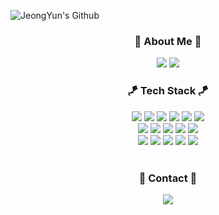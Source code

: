 
![JeongYun's Github](https://capsule-render.vercel.app/api?type=waving&height=200&text=JYun's%20Github!&fontSize=45&fontAlign=80&fontAlignY=40&color=gradient)

<h3 align="center">🌱 About Me 🌱</h3>   
<div align="center">
  <a href="https://blog.naver.com/cathx618"><img src="https://img.shields.io/badge/Blog -12100E?style=flat&link=https://blog.naver.com/cathx618"/></a>
  <a href=""><img src="https://img.shields.io/badge/LinkedIn-0A66C2?style=flat&logo=LinkedIn&logoColor=white"/></a>   
  

<br>


<h3 align="center">🪁 Tech Stack 🪁</h3>   

<div align="center">
  <img src="https://img.shields.io/badge/Python-3766AB?style=flat&logo=Python&logoColor=white"/></a>
  <img src="https://img.shields.io/badge/NumPy-013243?style=flat&logo=NumPy&logoColor=white"/></a>
  <img src="https://img.shields.io/badge/pandas-150458?style=flat&logo=pandas&logoColor=white"/></a>
  <img src="https://img.shields.io/badge/scikitlearn-F7931E?style=flat&logo=scikit-learn&logoColor=white"/></a>
  <img src="https://img.shields.io/badge/PyTorch-EE4C2C?style=flat&logo=PyTorch&logoColor=white"/></a>
  <img src="https://img.shields.io/badge/Selenium-43B02A?style=flat&logo=Selenium&logoColor=white" />
  <br>
  <img src="https://img.shields.io/badge/Anaconda-44A833?style=flat&logo=Anaconda&logoColor=white"/></a>
  <img src="https://img.shields.io/badge/Jupyter-F37626?style=flat&logo=Jupyter&logoColor=white"/></a>
  <img src="https://img.shields.io/badge/Google Colab-F9AB00?style=flat&logo=google-colab&logoColor=white"/>
  <img src="https://img.shields.io/badge/Docker-2496ED?style=flat&logo=Docker&logoColor=white"/></a>
  <img src="https://img.shields.io/badge/MySQL-4479A1?style=flat&logo=MySQL&logoColor=white"/></a>  
  <br>
  <img src="https://img.shields.io/badge/HTML5-E34F26?style=flat&logo=HTML5&logoColor=white" />
	<img src="https://img.shields.io/badge/CSS3-1572B6?style=flat&logo=CSS3&logoColor=white" />
	<img src="https://img.shields.io/badge/JavaScript-F7DF1E?style=flat&logo=JavaScript&logoColor=white" />
	<img src="https://img.shields.io/badge/Bootstrap-7952B3?style=flat&logo=Bootstrap&logoColor=white" />
  <img src="https://img.shields.io/badge/GitHub-181717?style=flat&logo=GitHub&logoColor=white"/></a>  

</div>


<br>


<h3 align="center">📩 Contact 📩</h3>
<div align="center">
    <a href="mailto:dy20181480@gmail.com"><img src="https://img.shields.io/badge/Gmail-EA4335?style=flat&logo=Gmail&logoColor=white&link=cathx618@gmail.com"/></a>
